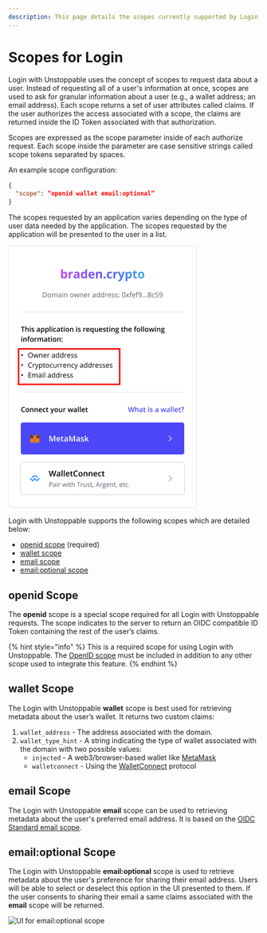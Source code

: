 ```yaml
---
description: This page details the scopes currently supported by Login with Unstoppable.
---
```


# Scopes for Login

Login with Unstoppable uses the concept of scopes to request data about a user. Instead of requesting all of a user's information at once, scopes are used to ask for granular information about a user (e.g., a wallet address; an email address). Each scope returns a set of user attributes called claims. If the user authorizes the access associated with a scope, the claims are returned inside the ID Token associated with that authorization.

Scopes are expressed as the scope parameter inside of each authorize request. Each scope inside the parameter are case sensitive strings called scope tokens separated by spaces.

An example scope configuration:

```json
{
  "scope": “openid wallet email:optional”
}
```

The scopes requested by an application varies depending on the type of user data needed by the application. The scopes requested by the application will be presented to the user in a list.

![Example scope list presented to UD users](../.gitbook/assets/consent-screen-marked.png)

Login with Unstoppable supports the following scopes which are detailed below:&#x20;

* [openid scope](scopes-for-login.md#openid-scope) (required)
* [wallet scope](scopes-for-login.md#wallet-scope)
* [email scope](scopes-for-login.md#email-scope)
* [email:optional scope](scopes-for-login.md#email-optional-scope)

## openid Scope

The **openid** scope is a special scope required for all Login with Unstoppable requests. The scope indicates to the server to return an OIDC compatible ID Token containing the rest of the user’s claims.

{% hint style="info" %}
This is a required scope for using Login with Unstoppable. The [OpenID scope](https://auth0.com/docs/configure/apis/scopes/openid-connect-scopes) must be included in addition to any other scope used to integrate this feature.
{% endhint %}

## wallet Scope

The Login with Unstoppable **wallet** scope is best used for retrieving metadata about the user’s wallet. It returns two custom claims:

1. `wallet_address` - The address associated with the domain.
2. `wallet_type_hint` - A string indicating the type of wallet associated with the domain with two possible values:
   * `injected` - A web3/browser-based wallet like [MetaMask](https://docs.metamask.io/guide/)
   * `walletconnect` - Using the [WalletConnect](https://walletconnect.org) protocol

## email Scope

The Login with Unstoppable **email** scope can be used to retrieving metadata about the user's preferred email address. It is based on the [OIDC Standard email scope](https://openid.net/specs/openid-connect-basic-1\_0.html#Scopes).

## email:optional Scope

The Login with Unstoppable **email:optional** scope is used to retrieve metadata about the user's preference for sharing their email address. Users will be able to select or deselect this option in the UI presented to them. If the user consents to sharing their email a same claims associated with the **email** scope will be returned.&#x20;

![UI for email:optional scope](../.gitbook/assets/email\_optional\_scope-small.jpg)
